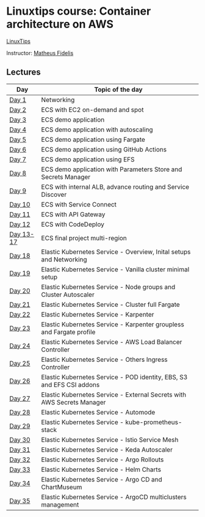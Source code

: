 # Linuxtips course:  Container architecture on AWS

[LinuxTips](https://linuxtips.io/treinamento/arquitetura-de-containers-na-aws/)

Instructor: [Matheus Fidelis](https://linktr.ee/fidelissauro)

## Lectures

| Day                               | Topic of the day                                                       |
|-----------------------------------|------------------------------------------------------------------------|
| [Day 1](day1/README.md)           | Networking                                                             |
| [Day 2](day2/README.md)           | ECS with EC2 on-demand and spot                                        |
| [Day 3](day3/README.md)           | ECS demo application                                                   | 
| [Day 4](day4/README.md)           | ECS demo application with autoscaling                                  |
| [Day 5](day5/README.md)           | ECS demo application using Fargate                                     |
| [Day 6](day6/README.md)           | ECS demo application using GitHub Actions                              |
| [Day 7](day7/README.md)           | ECS demo application using EFS                                         |
| [Day 8](day8/README.md)           | ECS demo application with Parameters Store and Secrets Manager         |
| [Day 9](day9/README.md)           | ECS with internal ALB, advance routing and Service Discover            |
| [Day 10](day10/README.md)         | ECS with Service Connect                                               |
| [Day 11](day11/README.md)         | ECS with API Gateway                                                   |
| [Day 12](day12/README.md)         | ECS with CodeDeploy                                                    |
| [Day 13-17](day13_17/README.md)   | ECS final project multi-region                                         |
| [Day 18](day18/README.md)         | Elastic Kubernetes Service - Overview, Inital setups and Networking    |
| [Day 19](day19/README.md)         | Elastic Kubernetes Service - Vanilla cluster minimal setup             |
| [Day 20](day20/README.md)         | Elastic Kubernetes Service - Node groups and Cluster Autoscaler        |
| [Day 21](day21/README.md)         | Elastic Kubernetes Service - Cluster full Fargate                      |
| [Day 22](day22/README.md)         | Elastic Kubernetes Service - Karpenter                                 |
| [Day 23](day23/README.md)         | Elastic Kubernetes Service - Karpenter groupless and Fargate profile   |
| [Day 24](day24/README.md)         | Elastic Kubernetes Service - AWS Load Balancer Controller              |
| [Day 25](day25/README.md)         | Elastic Kubernetes Service - Others Ingress Controller                 |
| [Day 26](day26/README.md)         | Elastic Kubernetes Service - POD identity, EBS, S3 and EFS CSI addons  |
| [Day 27](day27/README.md)         | Elastic Kubernetes Service - External Secrets with AWS Secrets Manager |
| [Day 28](day28/README.md)         | Elastic Kubernetes Service - Automode                                  |
| [Day 29](day29/README.md)         | Elastic Kubernetes Service - kube-prometheus-stack                     |
| [Day 30](day30/README.md)         | Elastic Kubernetes Service - Istio Service Mesh                        |
| [Day 31](day31/README.md)         | Elastic Kubernetes Service - Keda Autoscaler                           |
| [Day 32](day32/README.md)         | Elastic Kubernetes Service - Argo Rollouts                             |
| [Day 33](day33/README.md)         | Elastic Kubernetes Service - Helm Charts                               |
| [Day 34](day34/README.md)         | Elastic Kubernetes Service - Argo CD and ChartMuseum                   |
| [Day 35](day35/README.md)         | Elastic Kubernetes Service - ArgoCD multiclusters management           |
